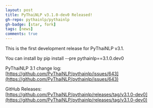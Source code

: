 ```yaml
---
layout: post
title: PyThaiNLP v3.1.0-dev0 Released!
gh-repo: pythainlp/pythainlp
gh-badge: [star, fork]
tags: [news]
comments: true
---
```


This is the first development release for PyThaiNLP v3.1.

You can install by pip install --pre pythainlp==3.1.0.dev0

PyThaiNLP 3.1 change log: [https://github.com/PyThaiNLP/pythainlp/issues/643](https://github.com/PyThaiNLP/pythainlp/issues/643)

GitHub Releases: [https://github.com/PyThaiNLP/pythainlp/releases/tag/v3.1.0-dev0](https://github.com/PyThaiNLP/pythainlp/releases/tag/v3.1.0-dev0)
